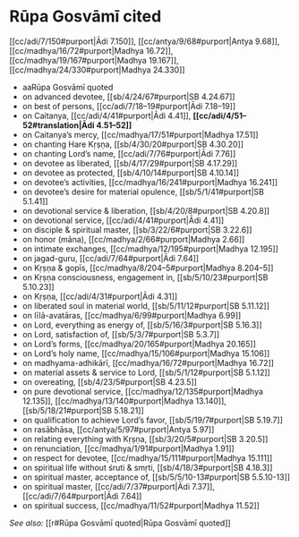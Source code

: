# Rūpa Gosvāmī cited

[[cc/adi/7/150#purport|Ādi 7.150]], [[cc/antya/9/68#purport|Antya 9.68]], [[cc/madhya/16/72#purport|Madhya 16.72]], [[cc/madhya/19/167#purport|Madhya 19.167]], [[cc/madhya/24/330#purport|Madhya 24.330]]

* aaRūpa Gosvāmī quoted 
* on advanced devotee, [[sb/4/24/67#purport|SB 4.24.67]]
* on best of persons, [[cc/adi/7/18–19#purport|Ādi 7.18–19]]
* on Caitanya, [[cc/adi/4/41#purport|Ādi 4.41]], **[[cc/adi/4/51–52#translation|Ādi 4.51–52]]**
* on Caitanya’s mercy, [[cc/madhya/17/51#purport|Madhya 17.51]]
* on chanting Hare Kṛṣṇa, [[sb/4/30/20#purport|SB 4.30.20]]
* on chanting Lord’s name, [[cc/adi/7/76#purport|Ādi 7.76]]
* on devotee as liberated, [[sb/4/17/29#purport|SB 4.17.29]]
* on devotee as protected, [[sb/4/10/14#purport|SB 4.10.14]]
* on devotee’s activities, [[cc/madhya/16/241#purport|Madhya 16.241]]
* on devotee’s desire for material opulence, [[sb/5/1/41#purport|SB 5.1.41]]
* on devotional service & liberation, [[sb/4/20/8#purport|SB 4.20.8]]
* on devotional service, [[cc/adi/4/41#purport|Ādi 4.41]]
* on disciple & spiritual master, [[sb/3/22/6#purport|SB 3.22.6]]
* on honor (māna), [[cc/madhya/2/66#purport|Madhya 2.66]]
* on intimate exchanges, [[cc/madhya/12/195#purport|Madhya 12.195]]
* on jagad-guru, [[cc/adi/7/64#purport|Ādi 7.64]]
* on Kṛṣṇa & gopīs, [[cc/madhya/8/204–5#purport|Madhya 8.204–5]]
* on Kṛṣṇa consciousness, engagement in, [[sb/5/10/23#purport|SB 5.10.23]]
* on Kṛṣṇa, [[cc/adi/4/31#purport|Ādi 4.31]]
* on liberated soul in material world, [[sb/5/11/12#purport|SB 5.11.12]]
* on līlā-avatāras, [[cc/madhya/6/99#purport|Madhya 6.99]]
* on Lord, everything as energy of, [[sb/5/16/3#purport|SB 5.16.3]]
* on Lord, satisfaction of, [[sb/5/3/7#purport|SB 5.3.7]]
* on Lord’s forms, [[cc/madhya/20/165#purport|Madhya 20.165]]
* on Lord’s holy name, [[cc/madhya/15/106#purport|Madhya 15.106]]
* on madhyama-adhikārī, [[cc/madhya/16/72#purport|Madhya 16.72]]
* on material assets & service to Lord, [[sb/5/1/12#purport|SB 5.1.12]]
* on overeating, [[sb/4/23/5#purport|SB 4.23.5]]
* on pure devotional service, [[cc/madhya/12/135#purport|Madhya 12.135]], [[cc/madhya/13/140#purport|Madhya 13.140]], [[sb/5/18/21#purport|SB 5.18.21]]
* on qualification to achieve Lord’s favor, [[sb/5/19/7#purport|SB 5.19.7]]
* on rasābhāsa, [[cc/antya/5/97#purport|Antya 5.97]]
* on relating everything with Kṛṣṇa, [[sb/3/20/5#purport|SB 3.20.5]]
* on renunciation, [[cc/madhya/1/91#purport|Madhya 1.91]]
* on respect for devotee, [[cc/madhya/15/111#purport|Madhya 15.111]]
* on spiritual life without śruti & smṛti, [[sb/4/18/3#purport|SB 4.18.3]]
* on spiritual master, acceptance of, [[sb/5/5/10-13#purport|SB 5.5.10-13]]
* on spiritual master, [[cc/adi/7/37#purport|Ādi 7.37]], [[cc/adi/7/64#purport|Ādi 7.64]]
* on spiritual success, [[cc/madhya/11/52#purport|Madhya 11.52]]

*See also:* [[r#Rūpa Gosvāmī quoted|Rūpa Gosvāmī quoted]]
